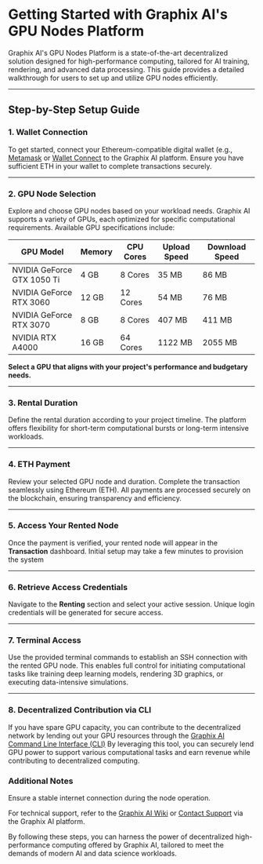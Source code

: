 # Getting Started with Graphix AI's GPU Nodes Platform

Graphix AI's GPU Nodes Platform is a state-of-the-art decentralized solution designed for high-performance computing, tailored for AI training, rendering, and advanced data processing. This guide provides a detailed walkthrough for users to set up and utilize GPU nodes efficiently.

---

## Step-by-Step Setup Guide

### 1. Wallet Connection
To get started, connect your Ethereum-compatible digital wallet (e.g., <a href="https://metamask.io/" target="_blank">Metamask</a> or <a href="https://walletconnect.network/" target="_blank">Wallet Connect</a> to the Graphix AI platform. Ensure you have sufficient ETH in your wallet to complete transactions securely.

---

### 2. GPU Node Selection
Explore and choose GPU nodes based on your workload needs. Graphix AI supports a variety of GPUs, each optimized for specific computational requirements. Available GPU specifications include:

| GPU Model                | Memory | CPU Cores | Upload Speed | Download Speed |
|--------------------------|--------|-----------|--------------|----------------|
| NVIDIA GeForce GTX 1050 Ti | 4 GB  | 8 Cores   | 35 MB        | 86 MB          |
| NVIDIA GeForce RTX 3060   | 12 GB | 12 Cores  | 54 MB        | 76 MB          |
| NVIDIA GeForce RTX 3070   | 8 GB  | 8 Cores   | 407 MB       | 411 MB         |
| NVIDIA RTX A4000          | 16 GB | 64 Cores  | 1122 MB      | 2055 MB        |

**Select a GPU that aligns with your project's performance and budgetary needs.**

---

### 3. Rental Duration
Define the rental duration according to your project timeline. The platform offers flexibility for short-term computational bursts or long-term intensive workloads.

---

### 4. ETH Payment
Review your selected GPU node and duration. Complete the transaction seamlessly using Ethereum (ETH). All payments are processed securely on the blockchain, ensuring transparency and efficiency.

---

### 5. Access Your Rented Node
Once the payment is verified, your rented node will appear in the **Transaction** dashboard. Initial setup may take a few minutes to provision the system

---

### 6. Retrieve Access Credentials
Navigate to the **Renting** section and select your active session. Unique login credentials will be generated for secure access.

---

### 7. Terminal Access
Use the provided terminal commands to establish an SSH connection with the rented GPU node. This enables full control for initiating computational tasks like training deep learning models, rendering 3D graphics, or executing data-intensive simulations.

---

### 8. Decentralized Contribution via CLI
If you have spare GPU capacity, you can contribute to the decentralized network by lending out your GPU resources through the <a href="https://github.com/GraphixAIErc/Graphix-AI-CLI" target="_blank">Graphix AI Command Line Interface (CLI)</a> By leveraging this tool, you can securely lend GPU power to support various computational tasks and earn revenue while contributing to decentralized computing.

### Additional Notes
Ensure a stable internet connection during the node operation.

For technical support, refer to the <a href="https://graphix.gitbook.io/" target="_blank">Graphix AI Wiki</a> or <a href="mailto:contactsupport@graphix-ai.io">Contact Support</a> via the Graphix AI platform.

By following these steps, you can harness the power of decentralized high-performance computing offered by Graphix AI, tailored to meet the demands of modern AI and data science workloads.
